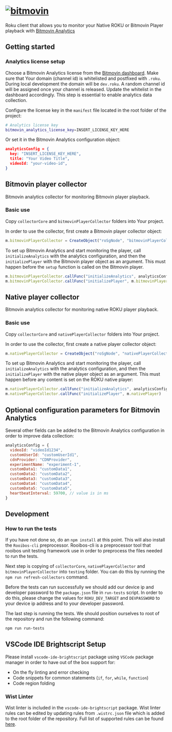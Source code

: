 # [![bitmovin](http://bitmovin-a.akamaihd.net/webpages/bitmovin-logo-github.png)](http://www.bitmovin.com)

Roku client that allows you to monitor your Native ROKU or Bitmovin Player playback with [Bitmovin Analytics](https://bitmovin.com/video-analytics)

## Getting started

### Analytics license setup

Choose a Bitmovin Analytics license from the [Bitmovin dashboard](https://bitmovin.com/dashboard/analytics/licenses).
Make sure that Your domain (channel id) is whitelisted and postfixed with `.roku`.
During local development the domain will be `dev.roku`.
A random channel id will be assigned once your channel is released. Update the whitelist in the dashboard accordingly.
This step is essential to enable analytics data collection.

Configure the license key in the `manifest` file located in the root folder of the project:

```bash
# Analytics license key
bitmovin_analytics_license_key=INSERT_LICENSE_KEY_HERE
```

Or set it in the Bitmovin Analytics configuration object:

```json
analyticsConfig = {
  key: "INSERT_LICENSE_KEY_HERE",
  title: "Your Video Title",
  videoId: "your-video-id",
}
```

## Bitmovin player collector

Bitmovin analytics collector for monitoring Bitmovin player playback.

### Basic use

Copy `collectorCore` and `bitmovinPlayerCollector` folders into Your project.

In order to use the collector, first create a Bitmovin player collector object:

```javascript
m.bitmovinPlayerCollector = CreateObject("roSgNode", "bitmovinPlayerCollector")
```

To set up Bitmovin Analytics and start monitoring the player, call `initializeAnalytics` with the analytics configuration, and then the `initializePlayer` with the Bitmovin player object as an argument.
This must happen before the `setup` function is called on the Bitmovin player.

```javascript
m.bitmovinPlayerCollector.callFunc("initializeAnalytics", analyticsConfig)
m.bitmovinPlayerCollector.callFunc("initializePlayer", m.bitmovinPlayer)
```

## Native player collector

Bitmovin analytics collector for monitoring native ROKU player playback.

### Basic use

Copy `collectorCore` and `nativePlayerCollector` folders into Your project.

In order to use the collector, first create a native player collector object:

```javascript
m.nativePlayerCollector = CreateObject("roSgNode", "nativePlayerCollector")
```

To set up Bitmovin Analytics and start monitoring the player, call `initializeAnalytics` with the analytics configuration, and then the `initializePlayer` with the native player object as an argument.
This must happen before any content is set on the ROKU native player:

```javascript
m.nativePlayerCollector.callFunc("initializeAnalytics", analyticsConfig)
m.nativePlayerCollector.callFunc("initializePlayer", m.nativePlayer)
```

## Optional configuration parameters for Bitmovin Analytics

Several other fields can be added to the Bitmovin Analytics configuration in order to improve data collection:

```javascript
analyticsConfig = {
  videoId: "videoId1234",
  customUserId: "customUserId1",
  cdnProvider: "CDNProvider",
  experimentName: "experiment-1",
  customData1: "customData1",
  customData2: "customData2",
  customData3: "customData3",
  customData4: "customData4",
  customData5: "customData5",
  heartbeatInterval: 59700, // value is in ms
}
```

## Development

### How to run the tests

If you have not done so, do an `npm install` at this point. This will also install the `Rooibos-cli` preprocessor.
Rooibos-cli is a preprocessor tool that rooibos unit testing framework use in order to preprocess the files needed to run the tests.

Next step is copying of `collectorCore`, `nativePlayerCollector` and `bitmovinPlayerCollector` into `testing` folder. You can do this by running the `npm run refresh-collectors` command.

Before the tests can run successfully we should add our device ip and developer password to the `package.json` file in `run-tests` script. In order to do this, please change the values for `ROKU_DEV_TARGET` and `DEVPASSWORD` to your device ip address and to your developer password.

The last step is running the tests. We should position ourselves to root of the repository and run the following command:

```bash
npm run run-tests
```

## VSCode IDE Brightscript Setup

Please install `vscode-ide-brightscript` package using `VSCode` package manager in order to have out of the box support for:

- On the fly linting and error checking
- Code snippets for common statements (`if`, `for`, `while`, `function`)
- Code region folding

### Wist Linter

Wist linter is included in the `vscode-ide-brightscript` package.
Wist linter rules can be edited by updating rules from `.wistrc.json` file which is added to the root folder of the repository.
Full list of supported rules can be found [here](https://willowtreeapps.github.io/wist/user-guide/rules/).
